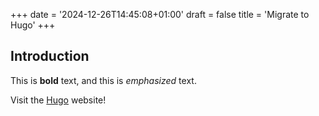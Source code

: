+++
date = '2024-12-26T14:45:08+01:00'
draft = false
title = 'Migrate to Hugo'
+++
## Introduction

This is **bold** text, and this is *emphasized* text.

Visit the [Hugo](https://gohugo.io) website!
